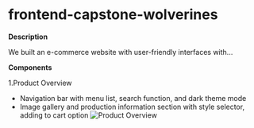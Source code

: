 # frontend-capstone-wolverines
**Description**

We built an e-commerce website with user-friendly interfaces with...

**Components**

1.Product Overview
- Navigation bar with menu list, search function, and dark theme mode
- Image gallery and production information section with style selector, adding to cart option
![Product Overview](https://user-images.githubusercontent.com/26387488/172020601-c541f147-b469-4095-8438-896c977d0823.png)
